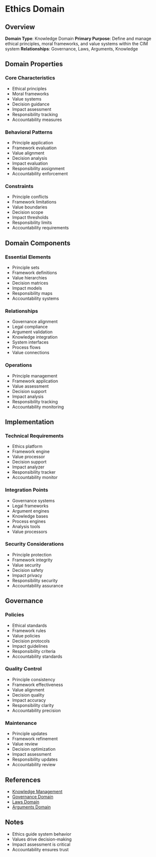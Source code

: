 # Ethics Domain

## Overview
**Domain Type**: Knowledge Domain
**Primary Purpose**: Define and manage ethical principles, moral frameworks, and value systems within the CIM system
**Relationships**: Governance, Laws, Arguments, Knowledge

## Domain Properties

### Core Characteristics
- Ethical principles
- Moral frameworks
- Value systems
- Decision guidance
- Impact assessment
- Responsibility tracking
- Accountability measures

### Behavioral Patterns
- Principle application
- Framework evaluation
- Value alignment
- Decision analysis
- Impact evaluation
- Responsibility assignment
- Accountability enforcement

### Constraints
- Principle conflicts
- Framework limitations
- Value boundaries
- Decision scope
- Impact thresholds
- Responsibility limits
- Accountability requirements

## Domain Components

### Essential Elements
- Principle sets
- Framework definitions
- Value hierarchies
- Decision matrices
- Impact models
- Responsibility maps
- Accountability systems

### Relationships
- Governance alignment
- Legal compliance
- Argument validation
- Knowledge integration
- System interfaces
- Process flows
- Value connections

### Operations
- Principle management
- Framework application
- Value assessment
- Decision support
- Impact analysis
- Responsibility tracking
- Accountability monitoring

## Implementation

### Technical Requirements
- Ethics platform
- Framework engine
- Value processor
- Decision support
- Impact analyzer
- Responsibility tracker
- Accountability monitor

### Integration Points
- Governance systems
- Legal frameworks
- Argument engines
- Knowledge bases
- Process engines
- Analysis tools
- Value processors

### Security Considerations
- Principle protection
- Framework integrity
- Value security
- Decision safety
- Impact privacy
- Responsibility security
- Accountability assurance

## Governance

### Policies
- Ethical standards
- Framework rules
- Value policies
- Decision protocols
- Impact guidelines
- Responsibility criteria
- Accountability standards

### Quality Control
- Principle consistency
- Framework effectiveness
- Value alignment
- Decision quality
- Impact accuracy
- Responsibility clarity
- Accountability precision

### Maintenance
- Principle updates
- Framework refinement
- Value review
- Decision optimization
- Impact assessment
- Responsibility updates
- Accountability review

## References
- [Knowledge Management](../knowledge_management.md)
- [Governance Domain](../governance/readme.md)
- [Laws Domain](../laws/readme.md)
- [Arguments Domain](../arguments/readme.md)

## Notes
- Ethics guide system behavior
- Values drive decision-making
- Impact assessment is critical
- Accountability ensures trust